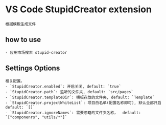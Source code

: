 # VS Code StupidCreator extension

    根据模板生成文件

## how to use

    - 应用市场搜索 stupid-creator
## Settings Options

    相关配置。
    - `StupidCreator.enabled`: 开启关闭, default: `true`
    - `StupidCreator.path`: 监听的文件夹, default: `src/pages`
    - `StupidCreator.templateDir`: 模板存放的文件夹, default: `Template`
    - `StupidCreator.projectWhiteList`: 项目白名单(配置名称即可), 默认全部开启  default: `[]`
    - `StupidCreator.ignoreNames`: 需要忽略的文件夹名称，  default: `["componenrs", "utils/*"]`
